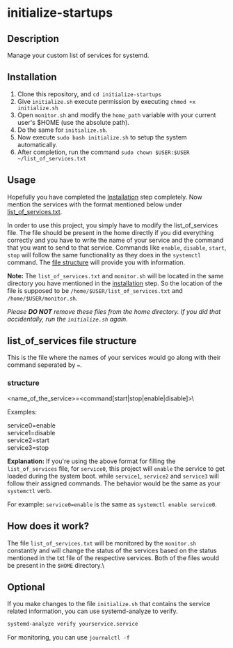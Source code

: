 # initialize-startups

## Description

Manage your custom list of services for systemd.

## Installation

1. Clone this repository, and `cd initialize-startups`
2. Give `initialize.sh` execute permission by executing `chmod +x initialize.sh`
3. Open `monitor.sh` and modify the `home_path` variable with your current user's $HOME (use the absolute path).
4. Do the same for `initialize.sh`.
5. Now execute `sudo bash initialize.sh` to setup the system automatically.
6. After completion, run the command `sudo chown $USER:$USER ~/list_of_services.txt`

## Usage

Hopefully you have completed the [Installation](#installation) step completely. Now mention the services with the format mentioned below under  [list_of_services.txt](#list_of_services-file-structure).

In order to use this project, you simply have to modify the list_of_services file. The file should be present in the home directly if you did everything correctly and you have to write the name of your service and the command that you want to send to that service. Commands like `enable`, `disable`, `start`, `stop` will follow the same functionality as they does in the `systemctl` command. The [file structure](#list_of_services-file-structure) will provide you with information.

**Note:** The `list_of_services.txt` and `monitor.sh` will be located in the same directory you have mentioned in the [installation](#installation) step. So the location of the file is supposed to be `/home/$USER/list_of_services.txt` and `/home/$USER/monitor.sh`.

*Please **DO NOT** remove these files from the home directory. If you did that accidentally, run the `initialize.sh` again.*

## list_of_services file structure

This is the file where the names of your services would go along with their command seperated by `=`.

### structure

<name_of_the_service>=<command[start|stop|enable|disable]>\

Examples:

service0=enable\
service1=disable\
service2=start\
service3=stop

**Explanation:** If you're using the above format for filling the `list_of_services` file, for `service0`, this project will `enable` the service to get loaded during the system boot. while `service1`, `service2` and `service3` will follow their assigned commands. The behavior would be the same as your `systemctl` verb.

For example: `service0=enable` is the same as `systemctl enable service0`.

## How does it work?

The file `list_of_services.txt` will be monitored by the `monitor.sh` constantly and will change the status of the services based on the status mentioned in the txt file of the respective services. Both of the files would be present in the `$HOME` directory.\

## Optional

If you make changes to the file `initialize.sh` that contains the service related information, you can use systemd-analyze to verify.

```bash
systemd-analyze verify yourservice.service
```

For monitoring, you can use `journalctl -f`
